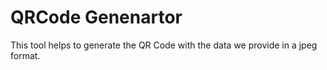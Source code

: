 # QRCode Genenartor

This tool helps to generate the QR Code with the data we provide in a jpeg format.
